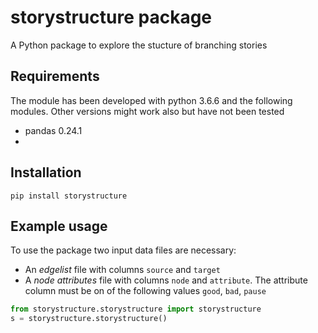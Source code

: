 # storystructure package

A Python package to explore the stucture of branching stories

## Requirements

The module has been developed with python 3.6.6 and the following modules. Other
versions might work also but have not been tested

- pandas 0.24.1
-
## Installation

```
pip install storystructure
```

## Example usage

To use the package two input data files are necessary:

- An *edgelist* file with columns `source` and `target`
- A *node attributes* file with columns `node` and `attribute`. The attribute column must be on of the following values `good`, `bad`, `pause`

```Python
from storystructure.storystructure import storystructure
s = storystructure.storystructure()
```
